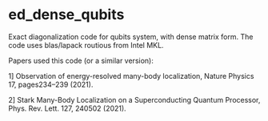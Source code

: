 # ed_dense_qubits

Exact diagonalization code for qubits system, with dense matrix form. The code uses blas/lapack routious from Intel MKL.  

Papers used this code (or a similar version):

1] Observation of energy-resolved many-body localization, Nature Physics 17, pages234–239 (2021).

2] Stark Many-Body Localization on a Superconducting Quantum Processor, Phys. Rev. Lett. 127, 240502 (2021).
